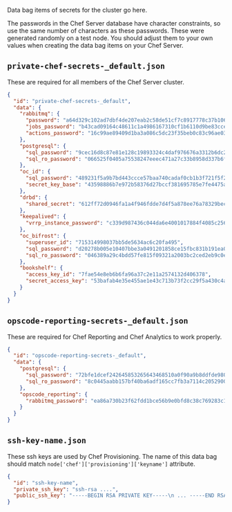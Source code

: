 Data bag items of secrets for the cluster go here.

The passwords in the Chef Server database have character constraints, so use the same number of characters as these passwords. These were generated randomly on a test node. You should adjust them to your own values when creating the data bag items on your Chef Server.

## `private-chef-secrets-_default.json`

These are required for all members of the Chef Server cluster.

```json
{
  "id": "private-chef-secrets-_default",
  "data": {
    "rabbitmq": {
      "password": "a64d329c102ad7dbf4de207eab2c58de51cf7c8917778c37b106d919459765a94a8d56010545ad2d58f2a9fc3dfb2c44d568",
      "jobs_password": "b43cad09164c48611c1a4986167310cf1b6110d9be83cce790182c9df30d7da30aeacccadc6b0f042ac060d6077480e3e29f",
      "actions_password": "16c99ae89409d1ba3a086c5dc23f35beb0c83c96ae033b9b0debaf23a23f7a0096d05268f0bdbc1bcaba1dd00c4a855145ab"
    },
    "postgresql": {
      "sql_password": "9cec16d8c87e81e128c19893324c4daf976676a3312b6dc29098ea390bcd3263d1daa51708f9684d2fb73188d37bd3ed63bf",
      "sql_ro_password": "066525f0405a75538247eeec471a27c33b8958d337b6fd352480edf77e81210cc0379d55c4fbcc18c9695ae76ec1a9e52aa1"
    },
    "oc_id": {
      "sql_password": "489231f5a9b7bd443ccce57baa740cadaf0cb1b3f721f5f29ed700c1d96ec4ad083bf97d517db7e86d3d82fea64dc4d93214",
      "secret_key_base": "43598886b7e972b58376d27bccf381695785e7fe4475a8f5b6845131014b635b999219587581c030661d8c72510a550f981d"
    },
    "drbd": {
      "shared_secret": "612ff72d0946fa1a4f946fdde7d4f5a878ee76a78329becdf6198aecee0b"
    },
    "keepalived": {
      "vrrp_instance_password": "c339d987436c044da6e4001017884f4085c256e26636493346d4c7726be43c9dc278d4ecfda4ca38611a7d582166d3680011"
    },
    "oc_bifrost": {
      "superuser_id": "715314998037bb5de5634ac6c20fa495",
      "sql_password": "d20278b005e10407bbe3a0491201858ce15fbc831b191ea0f15098f96c4bf39c767794d799687a3e7962c2c3c5a92cc74701",
      "sql_ro_password": "046389a29c4bdd57fe815f09321a2003bc2ced2eb9c0e23b2ddc6707117f2093038d6928762000f78cfe40168922404e8d29"
    },
    "bookshelf": {
      "access_key_id": "7fae54e8eb6b6fa96a37c2e11a2574132d406378",
      "secret_access_key": "53bafab4e35e455ae1e43c713b73f2cc29f5a430c4a8b8cba463c67a2387a59f9a5e6b7c644884df"
    }
  }
}
```

## `opscode-reporting-secrets-_default.json`

These are required for Chef Reporting and Chef Analytics to work properly.

```json
{
  "id": "opscode-reporting-secrets-_default",
  "data": {
    "postgresql": {
      "sql_password": "72bfe1dcef242645853265643468510a0f90a9b8ddfde9808efe680d957fdda37f7818403263fb58230be3fc9b1d9991a894",
      "sql_ro_password": "8c0445aabb157bf40ba6adf165cc7fb3a7114c20529004172ec01bad148c9a81653f272eec7305c8bf35a477fbfc4bb92a73"
    },
    "opscode_reporting": {
      "rabbitmq_password": "ea86a730b23f62fdd1bce56b9e0bfd8c38c769283c1cb29abb2d850283515462d4b47c819890ab285b0eca73f06d5d113c2d"
    }
  }
}
```

## `ssh-key-name.json`

These ssh keys are used by Chef Provisioning. The name of this data bag should match `node['chef']['provisioning']['keyname']` attribute.

```json
{
  "id": "ssh-key-name",
  "private_ssh_key": "ssh-rsa ....",
  "public_ssh_key": "-----BEGIN RSA PRIVATE KEY-----\n ... -----END RSA PRIVATE KEY-----\n"
}
```
